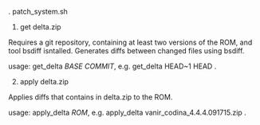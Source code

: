 . patch_system.sh

1) get delta.zip

Requires a git repository, containing at least two versions of the ROM, and tool bsdiff isntalled. Generates diffs 
between changed files using bsdiff. 

usage: get_delta *BASE* *COMMIT*, e.g. get_delta HEAD~1 HEAD .

2) apply delta.zip

Applies diffs that contains in delta.zip to the ROM. 

usage: apply_delta *ROM*, e.g. apply_delta vanir_codina_4.4.4.091715.zip .
